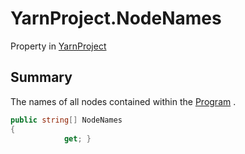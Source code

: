 # YarnProject.NodeNames

Property in [YarnProject](/docs/api/csharp/yarn.unity.yarnproject.md)

## Summary


The names of all nodes contained within the  <a href="yarn.unity.yarnproject.program.md">Program</a> .


```csharp
public string[] NodeNames
{
            get; }
```

